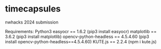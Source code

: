 # timecapsules
nwhacks 2024 submission 

Requirements:
Python3
easyocr == 1.6.2 (pip3 install easyocr)
matplotlib == 3.6.2 (pip3 install matplotlib)
opencv-python-headless == 4.5.4.60 (pip3 install opencv-python-headless==4.5.4.60)
KUTE.js == 2.2.4 (npm i kute.js)
